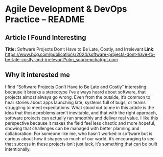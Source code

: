 # Agile Development & DevOps Practice – README

## Article I Found Interesting
**Title:** Software Projects Don’t Have to Be Late, Costly, and Irrelevant
**Link:** https://www.bcg.com/publications/2024/software-projects-dont-have-to-be-late-costly-and-irrelevant?utm_source=chatgpt.com

## Why it interested me
I find “Software Projects Don’t Have to Be Late and Costly” interesting because it breaks a stereotype I’ve always heard about software, that projects almost always go wrong. Even from the outside, it’s common to hear stories about apps launching late, systems full of bugs, or teams struggling to meet expectations. What stood out to me in this article is the idea that those problems aren’t inevitable, and that with the right approach, software projects can actually run smoothly and deliver real value. I like this perspective because it makes the field feel less chaotic and more hopeful, showing that challenges can be managed with better planning and collaboration. For someone like me, who hasn’t worked in software but is curious about how it shapes so much of our world, it’s encouraging to see that success in these projects isn’t just luck, it’s something that can be built intentionally.

